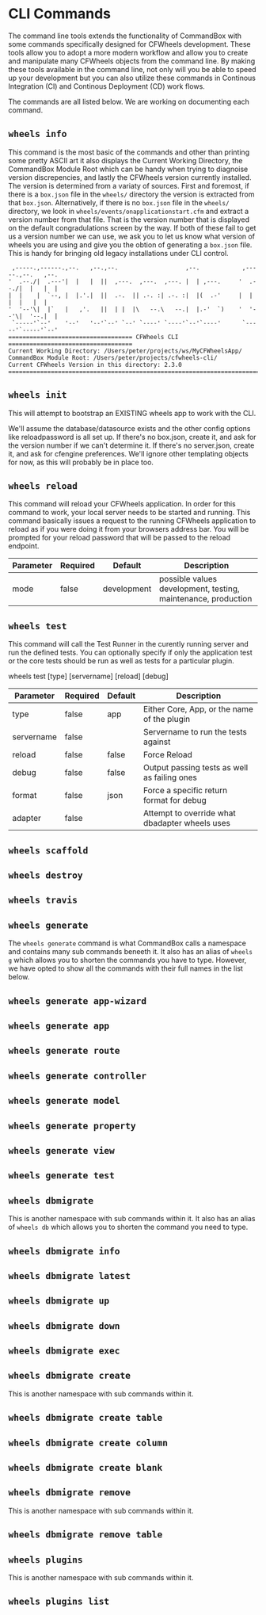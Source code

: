 # CLI Commands

The command line tools extends the functionality of CommandBox with some commands specifically designed for CFWheels development. These tools allow you to adopt a more modern workflow and allow you to create and manipulate many CFWheels objects from the command line. By making these tools available in the command line, not only will you be able to speed up your development but you can also utilize these commands in Continous Integration (CI) and Continous Deployment (CD) work flows.

The commands are all listed below. We are working on documenting each command.

## `wheels info`

This command is the most basic of the commands and other than printing some pretty ASCII art it also displays the Current Working Directory, the CommandBox Module Root which can be handy when trying to diagnoise version discrepencies, and lastly the CFWheels version currently installed. The version is determined from a variaty of sources. First and foremost, if there is a `box.json` file in the `wheels/` directory the version is extracted from that `box.json`. Alternatively, if there is no `box.json` file in the `wheels/` directory, we look in `wheels/events/onapplicationstart.cfm` and extract a version number from that file. That is the version number that is displayed on the default congradulations screen by the way. If both of these fail to get us a version number we can use, we ask you to let us know what version of wheels you are using and give you the obtion of generating a `box.json` file. This is handy for bringing old legacy installations under CLI control.

```
 ,-----.,------.,--.   ,--.,--.                   ,--.            ,-----.,--.   ,--.
'  .--./|  .---'|  |   |  ||  ,---.  ,---.  ,---. |  | ,---.     '  .--./|  |   |  |
|  |    |  `--, |  |.'.|  ||  .-.  || .-. :| .-. :|  |(  .-'     |  |    |  |   |  |
'  '--'\|  |`   |   ,'.   ||  | |  |\   --.\   --.|  |.-'  `)    '  '--'\|  '--.|  |
 `-----'`--'    '--'   '--'`--' `--' `----' `----'`--'`----'      `-----'`-----'`--'
=================================== CFWheels CLI ===================================
Current Working Directory: /Users/peter/projects/ws/MyCFWheelsApp/
CommandBox Module Root: /Users/peter/projects/cfwheels-cli/
Current CFWheels Version in this directory: 2.3.0
====================================================================================
```

## `wheels init`

This will attempt to bootstrap an EXISTING wheels app to work with the CLI.

We'll assume the database/datasource exists and the other config options like reloadpassword is all set up. If there's no box.json, create it, and ask for the version number if we can't determine it. If there's no server.json, create it, and ask for cfengine preferences. We'll ignore other templating objects for now, as this will probably be in place too.

## `wheels reload`

This command will reload your CFWheels application. In order for this command to work, your local server needs to be started and running. This command basically issues a request to the running CFWheels application to reload as if you were doing it from your browsers address bar. You will be prompted for your reload password that will be passed to the reload endpoint.

| Parameter | Required | Default     | Description                                                   |
| --------- | -------- | ----------- | ------------------------------------------------------------- |
| mode      | false    | development | possible values development, testing, maintenance, production |

## `wheels test`

This command will call the Test Runner in the curently running server and run the defined tests. You can optionally specify if only the application test or the core tests should be run as well as tests for a particular plugin.

wheels test [type] [servername] [reload] [debug]

| Parameter  | Required | Default | Description                                    |
| ---------- | -------- | ------- | ---------------------------------------------- |
| type       | false    | app     | Either Core, App, or the name of the plugin    |
| servername | false    |         | Servername to run the tests against            |
| reload     | false    | false   | Force Reload                                   |
| debug      | false    | false   | Output passing tests as well as failing ones   |
| format     | false    | json    | Force a specific return format for debug       |
| adapter    | false    |         | Attempt to override what dbadapter wheels uses |


## `wheels scaffold`

## `wheels destroy`

## `wheels travis`

## `wheels generate`

The `wheels generate` command is what CommandBox calls a namespace and contains many sub commands beneeth it. It also has an alias of `wheels g` which allows you to shorten the commands you have to type. However, we have opted to show all the commands with their full names in the list below.

## `wheels generate app-wizard`

## `wheels generate app`

## `wheels generate route`

## `wheels generate controller`

## `wheels generate model`

## `wheels generate property`

## `wheels generate view`

## `wheels generate test`

## `wheels dbmigrate`

This is another namespace with sub commands within it. It also has an alias of `wheels db` which allows you to shorten the command you need to type.

## `wheels dbmigrate info`

## `wheels dbmigrate latest`

## `wheels dbmigrate up`

## `wheels dbmigrate down`

## `wheels dbmigrate exec`

## `wheels dbmigrate create`

This is another namespace with sub commands within it.

## `wheels dbmigrate create table`

## `wheels dbmigrate create column`

## `wheels dbmigrate create blank`

## `wheels dbmigrate remove`

This is another namespace with sub commands within it.

## `wheels dbmigrate remove table`

## `wheels plugins`

This is another namespace with sub commands within it.

## `wheels plugins list`
